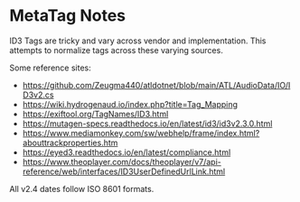 # MetaTag Notes

ID3 Tags are tricky and vary across vendor and implementation. This attempts to normalize tags across these varying
sources.

Some reference sites:

* https://github.com/Zeugma440/atldotnet/blob/main/ATL/AudioData/IO/ID3v2.cs
* https://wiki.hydrogenaud.io/index.php?title=Tag_Mapping
* https://exiftool.org/TagNames/ID3.html
* https://mutagen-specs.readthedocs.io/en/latest/id3/id3v2.3.0.html
* https://www.mediamonkey.com/sw/webhelp/frame/index.html?abouttrackproperties.htm
* https://eyed3.readthedocs.io/en/latest/compliance.html
* https://www.theoplayer.com/docs/theoplayer/v7/api-reference/web/interfaces/ID3UserDefinedUrlLink.html

All v2.4 dates follow ISO 8601 formats.
